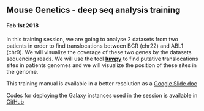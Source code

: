 ##  Mouse Genetics - deep seq analysis training
#### Feb 1st 2018

In this training session, we are going to analyse 2 datasets from two patients in order
to find translocations between BCR (chr22) and ABL1 (chr9).
We will visualize the coverage of these two genes by the datasets sequencing reads.
We will use the tool **[lumpy](https://genomebiology.biomedcentral.com/articles/10.1186/gb-2014-15-6-r84)**
to find putative translocations sites in patients genomes
and we will visualize the position of these sites in the genome.

This training manual is available in a better resolution as a [Google Slide doc](https://docs.google.com/presentation/d/1vbjuqt6Gn-2VWDjCwX_5rKATOeb0Rt8b030A_SVl3FE)

Codes for deploying the Galaxy instances used in the session is available in
[GitHub](https://github.com/ARTbio/mouse_genetics)
